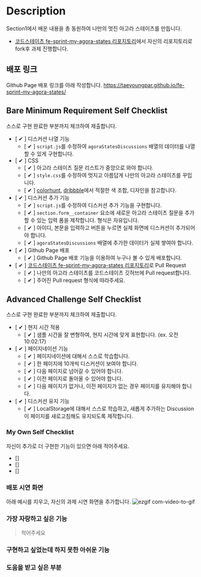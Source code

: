 # Description

Section1에서 배운 내용을 총 동원하여 나만의 멋진 아고라 스테이츠를 만듭니다.

- [코드스테이츠 fe-sprint-my-agora-states 리포지토리](https://github.com/codestates-seb/fe-sprint-my-agora-states)에서 자신의 리포지토리로 fork후 과제 진행합니다.

## 배포 링크

Github Page 배포 링크를 아래 작성합니다.
 https://taeyoungpar.github.io/fe-sprint-my-agora-states/

## Bare Minimum Requirement Self Checklist

스스로 구현 완료한 부분까지 체크하여 제출합니다.

- [ ✔ ] 디스커션 나열 기능
    - [ ✔ ] `script.js`를 수정하여 `agoraStatesDiscussions` 배열의 데이터를 나열할 수 있게 구현합니다.
- [ ✔ ] CSS
    - [ ✔ ] 아고라 스테이츠 질문 리스트가 중앙으로 와야 합니다.
    - [ ✔ ] `style.css`를 수정하여 멋지고 아름답게 나만의 아고라 스테이츠를 꾸밉니다.
    - [ ✔ ] [colorhunt](https://colorhunt.co/palettes/popular), [dribbble](https://dribbble.com/)에서 적절한 색 조합, 디자인을 참고합니다.
- [  ✔ ] 디스커션 추가 기능
    - [ ✔ ] `script.js`를 수정하여 디스커션 추가 기능을 구현합니다.
    - [ ✔ ] `section.form__container` 요소에 새로운 아고라 스테이츠 질문을 추가할 수 있는 입력 폼을 제작합니다. 형식은 자유입니다.
    - [ ✔ ] 아이디, 본문을 입력하고 버튼을 누르면 실제 화면에 디스커션이 추가되어야 합니다.
    - [ ✔ ] `agoraStatesDiscussions` 배열에 추가한 데이터가 실제 쌓여야 합니다.
- [ ✔ ] Github Page 배포
  - [ ✔ ] Github Page 배포 기능을 이용하여 누구나 볼 수 있게 배포합니다.
- [ ✔ ] [코드스테이츠 fe-sprint-my-agora-states 리포지토리](https://github.com/codestates-seb/fe-sprint-my-agora-states)로 Pull Request
  - [ ✔ ] 나만의 아고라 스테이츠를 코드스테이츠 깃허브에 Pull request합니다.
  - [ ✔ ] 주어진 Pull request 형식에 따라주세요.

## Advanced Challenge Self Checklist

스스로 구현 완료한 부분까지 체크하여 제출합니다.

- [ ✔ ] 현지 시간 적용
    - [ ✔ ] 샘플 시간을 잘 변형하여, 현지 시간에 맞게 표현합니다. (ex. 오전 10:02:17)
- [ ✔ ] 페이지네이션 기능
    - [ ✔ ] 페이지네이션에 대해서 스스로 학습합니다.
    - [ ✔ ] 한 페이지에 10개씩 디스커션이 보여야 합니다.
    - [ ✔ ] 다음 페이지로 넘어갈 수 있어야 합니다.
    - [ ✔ ] 이전 페이지로 돌아올 수 있어야 합니다.
    - [ ✔ ] 다음 페이지가 없거나, 이전 페이지가 없는 경우 페이지를 유지해야 합니다.
- [ ✔ ] 디스커션 유지 기능
    - [ ✔ ] LocalStorage에 대해서 스스로 학습하고, 새롭게 추가하는 Discussion이 페이지를 새로고침해도 유지되도록 제작합니다.

### My Own Self Checklist

자신이 추가로 더 구현한 기능이 있으면 아래 적어주세요.

- []
- []
- []

### 배포 시연 화면

아래 예시를 지우고, 자신의 과제 시연 화면을 추가합니다.
![ezgif com-video-to-gif](https://user-images.githubusercontent.com/47932834/236762928-eb63b5d8-5ff9-4e92-8269-43f862a0ea7a.gif)

 
### 가장 자랑하고 싶은 기능

> 적어주세요

### 구현하고 싶었는데 하지 못한 아쉬운 기능

> 

### 도움을 받고 싶은 부분

>

